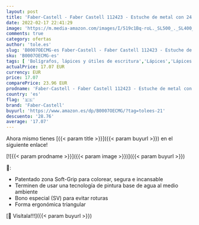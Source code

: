 ```yaml
---
layout: post
title: 'Faber-Castell - Faber Castell 112423 - Estuche de metal con 24 ecolápices triangulares de colores Grip  acuarelables  lápices escolares  multicolor  Colour Pencil GRIP'
date: 2022-02-17 22:41:29
image: 'https://m.media-amazon.com/images/I/519c1Bq-roL._SL500_._SL400_.jpg'
comments: true
category: ofertas
author: 'tole.es'
slug: 'B0007OECMG-es Faber-Castell - Faber Castell 112423 - Estuche de metal...'
sku: 'B0007OECMG-es'
tags: [ 'Bolígrafos, lápices y útiles de escritura','Lápices','Lápices de colores para adultos','Oficina y papelería','castell','faber','faber-castell','lápices', ]
actualPrice: 17.07 EUR
currency: EUR
price: 17.07
comparePrice: 23.96 EUR
prodname: 'Faber-Castell - Faber Castell 112423 - Estuche de metal con 24 ecolápices triangulares de colores Grip  acuarelables  lápices escolares  multicolor  Colour Pencil GRIP'
country: 'es'
flag: '🇪🇸'
brand: 'Faber-Castell'
buyurl: 'https://www.amazon.es/dp/B0007OECMG/?tag=tolees-21'
descuento: '28.76'
average: '17.07'
---
```


Ahora mismo tienes [{{< param title >}}]({{< param buyurl >}}) en el siguiente enlace!

[![{{< param prodname >}}]({{< param image >}})]({{< param buyurl >}})

🔎:

- Patentado zona Soft-Grip para colorear, segura e incansable
- Terminen de usar una tecnología de pintura base de agua al medio ambiente
- Bono especial (SV) para evitar roturas
- Forma ergonómica triangular

[🛒 Visítala!!!]({{< param buyurl >}})
